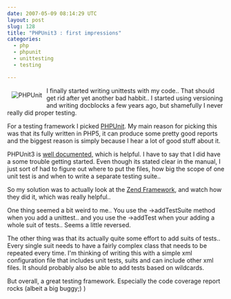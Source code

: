 ```yaml
---
date: 2007-05-09 08:14:29 UTC
layout: post
slug: 128
title: "PHPUnit3 : first impressions"
categories:
  - php
  - phpunit
  - unittesting
  - testing

---
```

<a href="http://www.phpunit.de/"><img src="http://www.phpunit.de/pocket_guide/images/phpunit-logo.gif" alt="PHPUnit" style="float: left; padding: 10px" /></a>
<p>I finally started writing unittests with my code.. That should get rid after yet another bad habbit.. I started using versioning and writing docblocks a few years ago, but shamefully I never really did proper testing.</p>

<p>For a testing framework I picked <a href="http://www.phpunit.de/">PHPUnit</a>. My main reason for picking this was that its fully written in PHP5, it can produce some pretty good reports and the biggest reason is simply because I hear a lot of good stuff about it.</p>

<p>PHPUnit3 is <a href="http://www.phpunit.de/pocket_guide/3.0/en/index.html">well documented,</a> which is helpful. I have to say that I did have a some trouble getting started. Even though its stated clear in the manual, I just sort of had to figure out where to put the files, how big the scope of one unit test is and when to write a separate testing suite..</p>

<p>So my solution was to actually look at the <a href="http://framework.zend.com/">Zend Framework</a>, and watch how they did it, which was really helpful..</p>

<p>One thing seemed a bit weird to me.. You use the ->addTestSuite method when you add a unittest.. and you use the ->addTest when your adding a whole suit of tests.. Seems a little reversed.</p>

<p>The other thing was that its actually quite some effort to add suits of tests.. Every single suit needs to have a fairly complex class that needs to be repeated every time. I'm thinking of writing this with a simple xml configuration file that includes unit tests, suits and can include other xml files. It should probably also be able to add tests based on wildcards.</p>

<p>But overall, a great testing framework. Especially the code coverage report rocks (albeit a big buggy;) )</p>